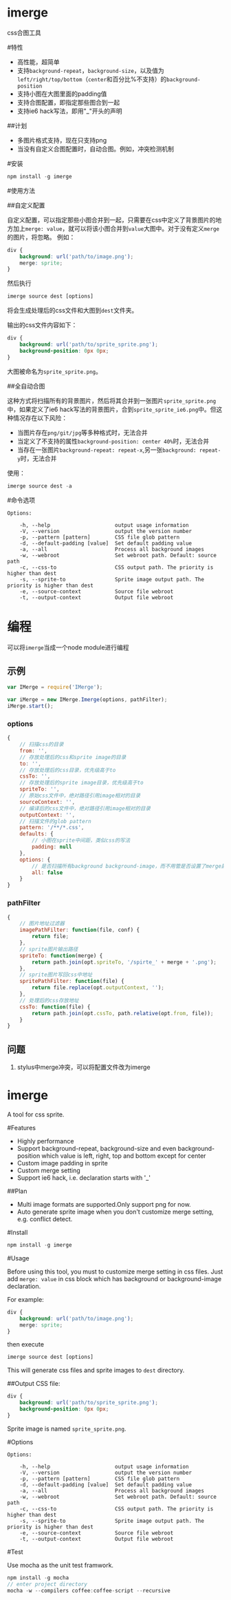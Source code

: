 imerge
======
css合图工具

#特性

* 高性能，超简单
* 支持`background-repeat`，`background-size`，以及值为`left/right/top/bottom`（`center`和百分比%不支持）的`background-position`
* 支持小图在大图里面的padding值
* 支持合图配置，即指定那些图合到一起
* 支持ie6 hack写法，即用"_"开头的声明

##计划

* 多图片格式支持，现在只支持png
* 当没有自定义合图配置时，自动合图。例如，冲突检测机制

#安装

```js
npm install -g imerge
```

#使用方法

##自定义配置

自定义配置，可以指定那些小图合并到一起，只需要在css中定义了背景图片的地方加上`merge: value`，就可以将该小图合并到`value`大图中。对于没有定义`merge`的图片，将忽略。
例如：
```css
div {
	background: url('path/to/image.png');
	merge: sprite;
}
```
然后执行
```js
imerge source dest [options]
```
将会生成处理后的css文件和大图到`dest`文件夹。

输出的css文件内容如下：
```css
div {
	background: url('path/to/sprite_sprite.png');
	background-position: 0px 0px;
}
```
大图被命名为`sprite_sprite.png`。

##全自动合图

这种方式将扫描所有的背景图片，然后将其合并到一张图片`sprite_sprite.png`中，如果定义了ie6 hack写法的背景图片，合到`sprite_sprite_ie6.png`中。但这种情况存在以下风险：
* 当图片存在`png/git/jpg`等多种格式时，无法合并
* 当定义了不支持的属性`background-position: center 40%`时，无法合并
* 当存在一张图片`background-repeat: repeat-x`,另一张`background: repeat-y`时，无法合并

使用：
```js
imerge source dest -a
```

#命令选项
```
Options:

    -h, --help                     output usage information
    -V, --version                  output the version number
    -p, --pattern [pattern]        CSS file glob pattern
    -d, --default-padding [value]  Set default padding value
    -a, --all                      Process all background images
    -w, --webroot                  Set webroot path. Default: source path
    -c, --css-to                   CSS output path. The priority is higher than dest
    -s, --sprite-to                Sprite image output path. The priority is higher than dest
    -e, --source-context           Source file webroot
    -t, --output-context           Output file webroot
```

# 编程

可以将`imerge`当成一个node module进行编程

## 示例

```javascript
var IMerge = require('IMerge');

var iMerge = new IMerge.Imerge(options, pathFilter);
iMerge.start();
```

### options

```js
{
	// 扫描css的目录
	from: '',
	// 存放处理后的css和sprite image的目录
	to: '',
	// 存放处理后的css目录，优先级高于to
	cssTo: '',
	// 存放处理后的sprite image目录，优先级高于to
	spriteTo: '',
	// 原始css文件中，绝对路径引用image相对的目录
	sourceContext: '',
	// 编译后的css文件中，绝对路径引用image相对的目录
	outputContext: '',
	// 扫描文件的glob pattern
	pattern: '/**/*.css',
	defaults: {
		// 小图在sprite中间距，类似css的写法
		padding: null
	},
	options: {
		// 是否扫描所有background background-image，而不用管是否设置了merge属性
		all: false
	}
}
```

### pathFilter

```js
{
	// 图片地址过滤器
	imagePathFilter: function(file, conf) {
		return file;
	},
	// sprite图片输出路径
	spriteTo: function(merge) {
		return path.join(opt.spriteTo, '/spirte_' + merge + '.png');
	},
	// sprite图片写回css中地址
	spritePathFilter: function(file) {
		return file.replace(opt.outputContext, '');
	},
	// 处理后的css存放地址
	cssTo: function(file) {
		return path.join(opt.cssTo, path.relative(opt.from, file));
	}
}
```

## 问题

1. stylus中merge冲突，可以将配置文件改为imerge


imerge
======

A tool for css sprite.

#Features

* Highly performance
* Support background-repeat, background-size and even background-position which value is left, right, top and bottom except for center
* Custom image padding in sprite
* Custom merge setting
* Support ie6 hack, i.e. declaration starts with '_'

##Plan

* Multi image formats are supported.Only support png for now.
* Auto generate sprite image when you don't customize merge setting, e.g. conflict detect.

#Install

```js
npm install -g imerge
```

#Usage

Before using this tool, you must to customize merge setting in css files. Just add `merge: value` in css block which has background or background-image declaration.

For example:
```css
div {
	background: url('path/to/image.png');
	merge: sprite;
}
```
then execute
```js
imerge source dest [options]
```
This will generate css files and sprite images to `dest` directory.

##Output
CSS file:
```css
div {
	background: url('path/to/sprite_sprite.png');
	background-position: 0px 0px;
}
```
Sprite image is named `sprite_sprite.png`.

#Options

```
Options:

    -h, --help                     output usage information
    -V, --version                  output the version number
    -p, --pattern [pattern]        CSS file glob pattern
    -d, --default-padding [value]  Set default padding value
    -a, --all                      Process all background images
    -w, --webroot                  Set webroot path. Default: source path
    -c, --css-to                   CSS output path. The priority is higher than dest
    -s, --sprite-to                Sprite image output path. The priority is higher than dest
    -e, --source-context           Source file webroot
    -t, --output-context           Output file webroot
```

#Test

Use mocha as the unit test framwork.

```js
npm install -g mocha
// enter project directory
mocha -w --compilers coffee:coffee-script --recursive  
```
				
